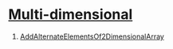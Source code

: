 # [Multi-dimensional](https://www.hackerearth.com/practice/data-structures/arrays/multi-dimensional/tutorial/)

  1. [AddAlternateElementsOf2DimensionalArray](https://www.hackerearth.com/practice/data-structures/arrays/multi-dimensional/practice-problems/algorithm/add-alternate-elements-of-2-dimensional-array/)